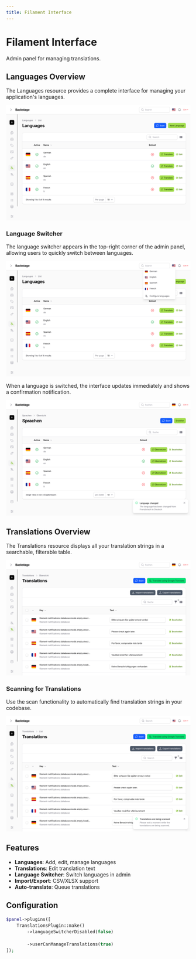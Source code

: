 ```yaml
---
title: Filament Interface
---
```


# Filament Interface

Admin panel for managing translations.

## Languages Overview

The Languages resource provides a complete interface for managing your application's languages.

![Languages Overview](img/filament/resources/languages/languages_overview.png)

### Language Switcher

The language switcher appears in the top-right corner of the admin panel, allowing users to quickly switch between languages.

![Language Switcher Example](img/filament/resources/languages/languages_overview_switcher_example.png)

When a language is switched, the interface updates immediately and shows a confirmation notification.

![Language Switched](img/filament/resources/languages/languages_overview_language_switched.png)

## Translations Overview

The Translations resource displays all your translation strings in a searchable, filterable table.

![Translations Overview](img/filament/resources/translations/translations_overview.png)

### Scanning for Translations

Use the scan functionality to automatically find translation strings in your codebase.

![Translations Scanning](img/filament/resources/translations/translations_overview_scanning.png)

## Features

- **Languages**: Add, edit, manage languages
- **Translations**: Edit translation text
- **Language Switcher**: Switch languages in admin
- **Import/Export**: CSV/XLSX support
- **Auto-translate**: Queue translations

## Configuration

```php
$panel->plugins([
    TranslationsPlugin::make()
        ->languageSwitcherDisabled(false)
        
        ->userCanManageTranslations(true)
]);
```
